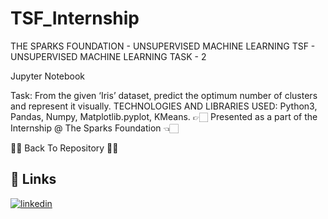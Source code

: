 # TSF_Internship

THE SPARKS FOUNDATION - UNSUPERVISED MACHINE LEARNING
TSF - UNSUPERVISED MACHINE LEARNING TASK - 2

Jupyter Notebook


Task: From the given ‘Iris’ dataset, predict the optimum number of clusters and represent it visually.
TECHNOLOGIES AND LIBRARIES USED:
Python3, Pandas, Numpy, Matplotlib.pyplot, KMeans.
👉🏻 Presented as a part of the Internship @ The Sparks Foundation 👈🏻

✌🏻 Back To Repository ✌🏻




## 🔗 Links
[![linkedin](https://img.shields.io/badge/linkedin-0A66C2?style=for-the-badge&logo=linkedin&logoColor=white)](https://www.linkedin.com/in/nandini-shukla-40ab9020a/)

